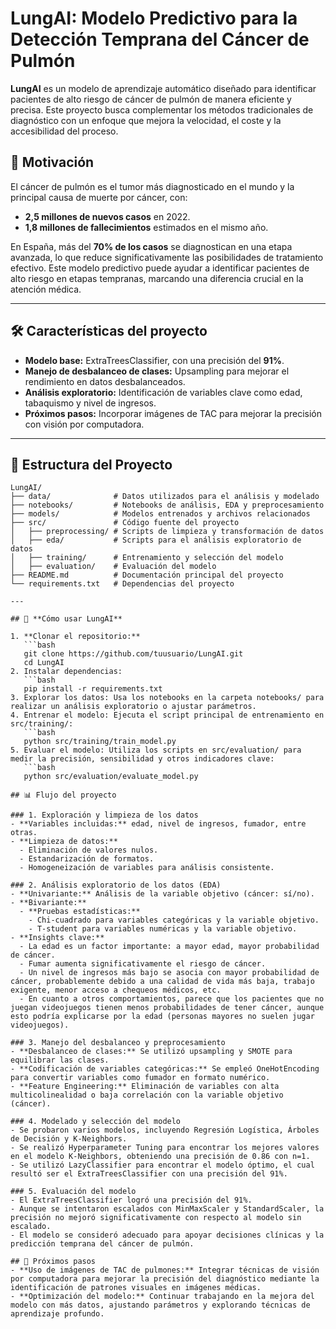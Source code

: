 # LungAI: Modelo Predictivo para la Detección Temprana del Cáncer de Pulmón

**LungAI** es un modelo de aprendizaje automático diseñado para identificar pacientes de alto riesgo de cáncer de pulmón de manera eficiente y precisa. Este proyecto busca complementar los métodos tradicionales de diagnóstico con un enfoque que mejora la velocidad, el coste y la accesibilidad del proceso.

## 🌟 **Motivación**

El cáncer de pulmón es el tumor más diagnosticado en el mundo y la principal causa de muerte por cáncer, con:
- **2,5 millones de nuevos casos** en 2022.
- **1,8 millones de fallecimientos** estimados en el mismo año.

En España, más del **70% de los casos** se diagnostican en una etapa avanzada, lo que reduce significativamente las posibilidades de tratamiento efectivo. Este modelo predictivo puede ayudar a identificar pacientes de alto riesgo en etapas tempranas, marcando una diferencia crucial en la atención médica.

---

## 🛠️ **Características del proyecto**

- **Modelo base:** ExtraTreesClassifier, con una precisión del **91%**.
- **Manejo de desbalanceo de clases:** Upsampling para mejorar el rendimiento en datos desbalanceados.
- **Análisis exploratorio:** Identificación de variables clave como edad, tabaquismo y nivel de ingresos.
- **Próximos pasos:** Incorporar imágenes de TAC para mejorar la precisión con visión por computadora.

---

## 📂 **Estructura del Proyecto**

```plaintext
LungAI/
├── data/              # Datos utilizados para el análisis y modelado
├── notebooks/         # Notebooks de análisis, EDA y preprocesamiento
├── models/            # Modelos entrenados y archivos relacionados
├── src/               # Código fuente del proyecto
│   ├── preprocessing/ # Scripts de limpieza y transformación de datos
│   ├── eda/           # Scripts para el análisis exploratorio de datos
│   ├── training/      # Entrenamiento y selección del modelo
│   ├── evaluation/    # Evaluación del modelo
├── README.md          # Documentación principal del proyecto
└── requirements.txt   # Dependencias del proyecto

---

## 🚀 **Cómo usar LungAI**

1. **Clonar el repositorio:**
   ```bash
   git clone https://github.com/tuusuario/LungAI.git
   cd LungAI
2. Instalar dependencias:
   ```bash
   pip install -r requirements.txt
3. Explorar los datos: Usa los notebooks en la carpeta notebooks/ para realizar un análisis exploratorio o ajustar parámetros.
4. Entrenar el modelo: Ejecuta el script principal de entrenamiento en src/training/:
   ```bash
   python src/training/train_model.py
5. Evaluar el modelo: Utiliza los scripts en src/evaluation/ para medir la precisión, sensibilidad y otros indicadores clave:
   ```bash
   python src/evaluation/evaluate_model.py

## 📊 Flujo del proyecto

### 1. Exploración y limpieza de los datos
- **Variables incluidas:** edad, nivel de ingresos, fumador, entre otras.
- **Limpieza de datos:**
  - Eliminación de valores nulos.
  - Estandarización de formatos.
  - Homogeneización de variables para análisis consistente.

### 2. Análisis exploratorio de los datos (EDA)
- **Univariante:** Análisis de la variable objetivo (cáncer: sí/no).
- **Bivariante:**
  - **Pruebas estadísticas:**
    - Chi-cuadrado para variables categóricas y la variable objetivo.
    - T-student para variables numéricas y la variable objetivo.
- **Insights clave:**
  - La edad es un factor importante: a mayor edad, mayor probabilidad de cáncer.
  - Fumar aumenta significativamente el riesgo de cáncer.
  - Un nivel de ingresos más bajo se asocia con mayor probabilidad de cáncer, probablemente debido a una calidad de vida más baja, trabajo exigente, menor acceso a chequeos médicos, etc.
  - En cuanto a otros comportamientos, parece que los pacientes que no juegan videojuegos tienen menos probabilidades de tener cáncer, aunque esto podría explicarse por la edad (personas mayores no suelen jugar videojuegos).

### 3. Manejo del desbalanceo y preprocesamiento
- **Desbalanceo de clases:** Se utilizó upsampling y SMOTE para equilibrar las clases.
- **Codificación de variables categóricas:** Se empleó OneHotEncoding para convertir variables como fumador en formato numérico.
- **Feature Engineering:** Eliminación de variables con alta multicolinealidad o baja correlación con la variable objetivo (cáncer).

### 4. Modelado y selección del modelo
- Se probaron varios modelos, incluyendo Regresión Logística, Árboles de Decisión y K-Neighbors.
- Se realizó Hyperparameter Tuning para encontrar los mejores valores en el modelo K-Neighbors, obteniendo una precisión de 0.86 con n=1.
- Se utilizó LazyClassifier para encontrar el modelo óptimo, el cual resultó ser el ExtraTreesClassifier con una precisión del 91%.

### 5. Evaluación del modelo
- El ExtraTreesClassifier logró una precisión del 91%.
- Aunque se intentaron escalados con MinMaxScaler y StandardScaler, la precisión no mejoró significativamente con respecto al modelo sin escalado.
- El modelo se consideró adecuado para apoyar decisiones clínicas y la predicción temprana del cáncer de pulmón.

## 🔮 Próximos pasos
- **Uso de imágenes de TAC de pulmones:** Integrar técnicas de visión por computadora para mejorar la precisión del diagnóstico mediante la identificación de patrones visuales en imágenes médicas.
- **Optimización del modelo:** Continuar trabajando en la mejora del modelo con más datos, ajustando parámetros y explorando técnicas de aprendizaje profundo.





